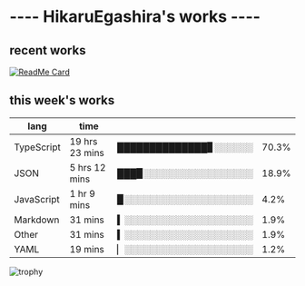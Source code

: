 # ---- HikaruEgashira's works ----

## recent works

[![ReadMe Card](https://github-readme-stats.vercel.app/api/pin/?username=twin-te&repo=twinte-front)](https://github.com/twin-te/twinte-front)

## this week's works

| lang        | time           |                       |        |
| ----------- | -------------- | --------------------- | ------ |
| TypeScript  | 19 hrs 23 mins | ██████████████▊░░░░░░ |  70.3% |
| JSON        | 5 hrs 12 mins  | ███▉░░░░░░░░░░░░░░░░░ |  18.9% |
| JavaScript  | 1 hr 9 mins    | ▉░░░░░░░░░░░░░░░░░░░░ |   4.2% |
| Markdown    | 31 mins        | ▍░░░░░░░░░░░░░░░░░░░░ |   1.9% |
| Other       | 31 mins        | ▍░░░░░░░░░░░░░░░░░░░░ |   1.9% |
| YAML        | 19 mins        | ▏░░░░░░░░░░░░░░░░░░░░ |   1.2% |

![trophy](https://github-profile-trophy.vercel.app/?username=HikaruEgashira&theme=flat)
